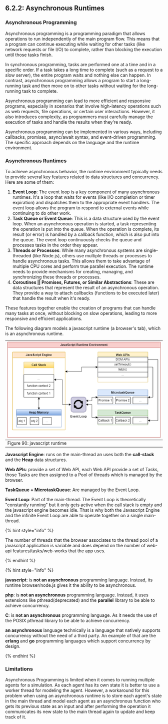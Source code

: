 ## 6.2.2: Asynchronous Runtimes

### Asynchronous Programming

Asynchronous programming is a programming paradigm that allows operations to run independently of the main program flow. This means that a program can continue executing while waiting for other tasks (like network requests or file I/O) to complete, rather than blocking the execution until those tasks finish.

In synchronous programming, tasks are performed one at a time and in a specific order. If a task takes a long time to complete (such as a request to a slow server), the entire program waits and nothing else can happen. In contrast, asynchronous programming allows a program to start a long-running task and then move on to other tasks without waiting for the long-running task to complete.

Asynchronous programming can lead to more efficient and responsive programs, especially in scenarios that involve high-latency operations such as web requests, file operations, or certain user interactions. However, it also introduces complexity, as programmers must carefully manage the execution of tasks and handle the results when they're ready.

Asynchronous programming can be implemented in various ways, including callbacks, promises, async/await syntax, and event-driven programming. The specific approach depends on the language and the runtime environment.


### Asynchronous Runtimes

To achieve asynchronous behavior, the runtime environment typically needs to provide several key features related to data structures and concurrency. Here are some of them:


1. **Event Loop**: The event loop is a key component of many asynchronous runtimes. It's a loop that waits for events (like I/O completion or timer expiration) and dispatches them to the appropriate event handlers. The event loop allows the program to respond to external events while continuing to do other work.
2. **Task Queue or Event Queue**: This is a data structure used by the event loop. When an asynchronous operation is started, a task representing the operation is put into the queue. When the operation is complete, its result (or error) is handled by a callback function, which is also put into the queue. The event loop continuously checks the queue and processes tasks in the order they appear.
3. **Threads or Processes**: While many asynchronous systems are single-threaded (like Node.js), others use multiple threads or processes to handle asynchronous tasks. This allows them to take advantage of multiple CPU cores and perform true parallel execution. The runtime needs to provide mechanisms for creating, managing, and synchronizing these threads or processes.
4. **Coroutines || Promises, Futures, or Similar Abstractions**: These are data structures that represent the result of an asynchronous operation. They provide a way to attach callbacks (functions to be executed later) that handle the result when it's ready.


These features together enable the creation of programs that can handle many tasks at once, without blocking on slow operations, leading to more responsive and efficient applications.


The following diagram models a javascript runtime (a browser's tab), which is an asynchronous runtime.




| ![javascript_runtime](javascript_runtime.png) |
|-----------------------------------------------|
| Figure 90: javascript runtime                 |


**Javascript Engine**: runs on the main-thread an uses both the **call-stack** and the **Heap** data structures.

**Web APIs**: provide a set of Web API, each Web API provide a set of Tasks, those Tasks are then assigned to a Pool of threads which is managed by the browser.

**TaskQueue + MicrotaskQueue**: Are managed by the Event Loop.

**Event Loop**: Part of the main-thread. The Event Loop is theoretically "constantly running" but it only gets active when the call stack is empty and the javascript engine becomes idle. That is why both the Javascript Engine and the infinite Event Loop are able to operate together on a single main-thread.

{% hint style="info" %}

The number of threads that the browser associates to the thread pool of a javascript application is variable and does depend on the number of web-api features/tasks/web-works that the app uses.

{% endhint %}

{% hint style="info" %}

**javascript**: is **not an asynchronous** programming language. Instead, its runtime browser/node.js gives it the ability to be asynchronous.

**php**: is **not an asynchronous** programming language. Instead, it uses extensions like pthread(deprecated) and the **parallel** library to be able to achieve concurrency.

**C**: is **not an asynchronous** programming language. As it needs the use of the POSIX pthread library to be able to achieve concurrency.

**an asynchronous** language technically is a language that natively supports concurrency without the need of a third party. An example of that are the **erlang** and **go** programming languages which support concurrency by design.

{% endhint %}

### Limitations

Asynchronous Programming is limited when it comes to running multiple agents for a simulation. As each agent has its own state it is better to use a worker thread for modeling the agent. However, a workaround for this problem when using an asynchronous runtime is to store each agent's state in the main thread and model each agent as an asynchronous function who gets its previous state as an input and after performing the operation it communicates its new state to the main thread again to update and keep track of it.